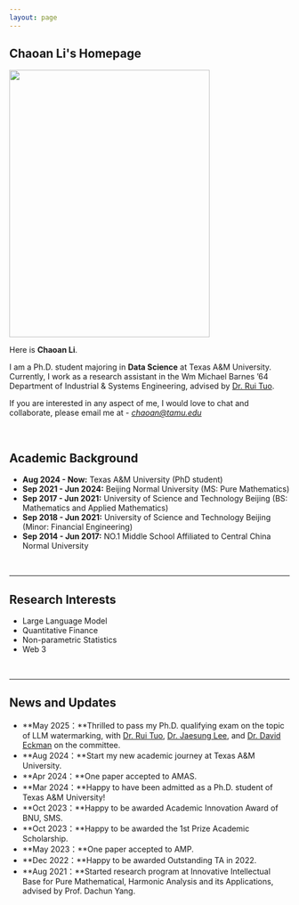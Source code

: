 ```yaml
---
layout: page
---
```


## Chaoan Li's Homepage

<img src="https://chaoanli.github.io/chaoan.jpg" class="floatpic" width="360" height="480">

Here is **Chaoan Li**.

I am a Ph.D. student majoring in **Data Science** at Texas A&M University. Currently, I work as a research assistant in the Wm Michael Barnes ’64 Department of Industrial & Systems Engineering, advised by [Dr. Rui Tuo](https://sites.google.com/site/ruituo2017/).

If you are interested in any aspect of me, I would love to chat and collaborate, please email me at - *chaoan@tamu.edu*

<br>

## Academic Background

- **Aug 2024 - Now:** Texas A&M University (PhD student)
- **Sep 2021 - Jun 2024:** Beijing Normal University (MS: Pure Mathematics)
- **Sep 2017 - Jun 2021:** University of Science and Technology Beijing (BS: Mathematics and Applied Mathematics)
- **Sep 2018 - Jun 2021:** University of Science and Technology Beijing (Minor: Financial Engineering)
- **Sep 2014 - Jun 2017:** NO.1 Middle School Affiliated to Central China Normal University

<br>

---

## Research Interests

- Large Language Model
- Quantitative Finance
- Non-parametric Statistics
- Web 3
<br>

---

## News and Updates
- **May 2025：**Thrilled to pass my Ph.D. qualifying exam on the topic of LLM watermarking, with [Dr. Rui Tuo](https://sites.google.com/site/ruituo2017/), [Dr. Jaesung Lee](https://sites.google.com/view/jaesunglee), and [Dr. David Eckman](https://eckman.engr.tamu.edu/) on the committee.
- **Aug 2024：**Start my new academic journey at Texas A&M University.
- **Apr 2024：**One paper accepted to AMAS.
- **Mar 2024：**Happy to have been admitted as a Ph.D. student of Texas A&M University!
- **Oct 2023：**Happy to be awarded Academic Innovation Award of BNU, SMS.
- **Oct 2023：**Happy to be awarded the 1st Prize Academic Scholarship.
- **May 2023：**One paper accepted to AMP.
- **Dec 2022：**Happy to be awarded Outstanding TA in 2022.
- **Aug 2021：**Started research program at Innovative Intellectual Base for Pure Mathematical, Harmonic Analysis and its Applications, advised by Prof. Dachun Yang.

<br>

